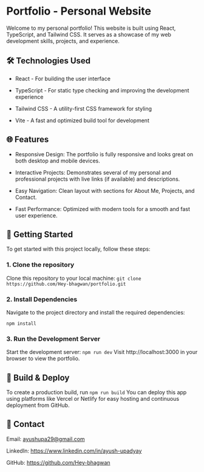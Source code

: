 # Portfolio - Personal Website

Welcome to my personal portfolio! This website is built using React, TypeScript, and Tailwind CSS. It serves as a showcase of my web development skills, projects, and experience.


## 🛠️ Technologies Used

- React - For building the user interface

- TypeScript - For static type checking and improving the development experience

- Tailwind CSS - A utility-first CSS framework for styling

- Vite - A fast and optimized build tool for development


## 🌐 Features

- Responsive Design: The portfolio is fully responsive and looks great on both desktop and mobile devices.

- Interactive Projects: Demonstrates several of my personal and professional projects with live links (if available) and descriptions.

- Easy Navigation: Clean layout with sections for About Me, Projects, and Contact.

- Fast Performance: Optimized with modern tools for a smooth and fast user experience.


## 🚀 Getting Started

To get started with this project locally, follow these steps:

### 1. Clone the repository
Clone this repository to your local machine:
```git clone https://github.com/Hey-bhagwan/portfolio.git```

### 2. Install Dependencies
Navigate to the project directory and install the required dependencies:
``` cd portfolio
npm install
```

###  3. Run the Development Server
Start the development server:
``` npm run dev ```
Visit http://localhost:3000 in your browser to view the portfolio.

## 🔨 Build & Deploy

To create a production build, run
```npm run build```
You can deploy this app using platforms like Vercel or Netlify for easy hosting and continuous deployment from GitHub.

## 📩 Contact

Email: ayushupa29@gmail.com

LinkedIn: https://www.linkedin.com/in/ayush-upadyay

GitHub: https://github.com/Hey-bhagwan